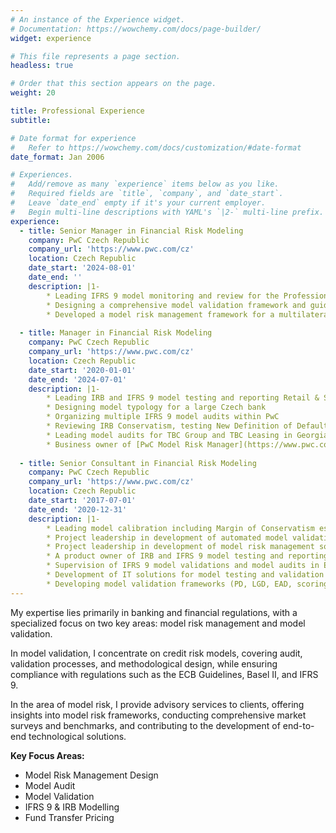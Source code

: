 ```yaml
---
# An instance of the Experience widget.
# Documentation: https://wowchemy.com/docs/page-builder/
widget: experience

# This file represents a page section.
headless: true

# Order that this section appears on the page.
weight: 20

title: Professional Experience
subtitle:

# Date format for experience
#   Refer to https://wowchemy.com/docs/customization/#date-format
date_format: Jan 2006

# Experiences.
#   Add/remove as many `experience` items below as you like.
#   Required fields are `title`, `company`, and `date_start`.
#   Leave `date_end` empty if it's your current employer.
#   Begin multi-line descriptions with YAML's `|2-` multi-line prefix.
experience:
  - title: Senior Manager in Financial Risk Modeling 
    company: PwC Czech Republic
    company_url: 'https://www.pwc.com/cz'
    location: Czech Republic
    date_start: '2024-08-01'
    date_end: ''
    description: |1-
        * Leading IFRS 9 model monitoring and review for the Professional Real Estate portfolio of a systemically important financial institution in the Netherlands, ensuring compliance with internal standards for audit purposes.
        * Designing a comprehensive model validation framework and guidelines for a multilateral development finance institution.
        * Developed a model risk management framework for a multilateral development finance institution, encompassing peer benchmarking, risk tiering, inventory design, model identification and categorization, lifecycle design, and defined roles and responsibilities 
       
  - title: Manager in Financial Risk Modeling 
    company: PwC Czech Republic
    company_url: 'https://www.pwc.com/cz'
    location: Czech Republic
    date_start: '2020-01-01'
    date_end: '2024-07-01'
    description: |1-
        * Leading IRB and IFRS 9 model testing and reporting Retail & SME team (10-14 members) for a systematically important bank in the Netherlands 
        * Designing model typology for a large Czech bank
        * Organizing multiple IFRS 9 model audits within PwC
        * Reviewing IRB Conservatism, testing New Definition of Default
        * Leading model audits for TBC Group and TBC Leasing in Georgia
        * Business owner of [PwC Model Risk Manager](https://www.pwc.com/cz/en/sluzby/podnikove-poradenstvi/financial-risk-modelling/model-risk-manager.html) 
        
  - title: Senior Consultant in Financial Risk Modeling 
    company: PwC Czech Republic
    company_url: 'https://www.pwc.com/cz'
    location: Czech Republic
    date_start: '2017-07-01'
    date_end: '2020-12-31'
    description: |1-
        * Leading model calibration including Margin of Conservatism estimations for a systemically important financial institution in the Netherlands
        * Project leadership in development of automated model validation solutions
        * Project leadership in development of model risk management solutions
        * A product owner of IRB and IFRS 9 model testing and reporting team (using Agile techniques) for a systemically important financial institution in the Netherlands
        * Supervision of IFRS 9 model validations and model audits in Europe and Asia (Achmea Bank, Aegon Bank, TBC Group, Basis Bank, VLK Bank etc.)
        * Development of IT solutions for model testing and validation reporting for PwC (R, LaTeX, SQL)
        * Developing model validation frameworks (PD, LGD, EAD, scoring and macroeconomic models)
---
```


My expertise lies primarily in banking and financial regulations, with a specialized focus on two key areas: model risk management and model validation.

In model validation, I concentrate on credit risk models, covering audit, validation processes, and methodological design, while ensuring compliance with regulations such as the ECB Guidelines, Basel II, and IFRS 9.

In the area of model risk, I provide advisory services to clients, offering insights into model risk frameworks, conducting comprehensive market surveys and benchmarks, and contributing to the development of end-to-end technological solutions.

**Key Focus Areas:**
  
* Model Risk Management Design  
* Model Audit  
* Model Validation  
* IFRS 9 & IRB Modelling  
* Fund Transfer Pricing
